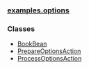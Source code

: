 ### [examples.options](package-summary.html.md)

### Classes

-   [BookBean](BookBean.html.md)
-   [PrepareOptionsAction](PrepareOptionsAction.html.md)
-   [ProcessOptionsAction](ProcessOptionsAction.html.md)

